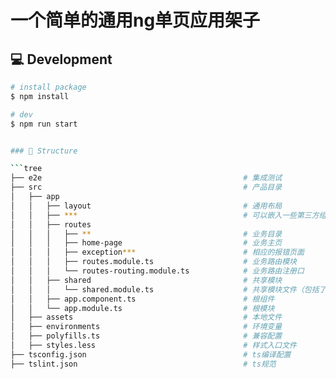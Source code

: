 # 一个简单的通用ng单页应用架子

## 💻 Development

```bash
# install package
$ npm install

# dev
$ npm run start


### 🏡 Structure

```tree
├── e2e                                             # 集成测试
├── src                                             # 产品目录
│   ├── app
│   │   ├── layout                                  # 通用布局
│   │   ├── ***                                     # 可以嵌入一些第三方组件，如delon
│   │   ├── routes
│   │   │   ├── **                                  # 业务目录
│   │   │   ├── home-page                           # 业务主页
│   │   │   ├── exception***                        # 相应的报错页面
│   │   │   ├── routes.module.ts                    # 业务路由模块
│   │   │   └── routes-routing.module.ts            # 业务路由注册口
│   │   ├── shared                                  # 共享模块
│   │   │   └── shared.module.ts                    # 共享模块文件（包括了组件，常量，接口，管道，指令，服务，插件等）
│   │   ├── app.component.ts                        # 根组件
│   │   └── app.module.ts                           # 根模块
│   ├── assets                                      # 本地文件
│   ├── environments                                # 环境变量
│   ├── polyfills.ts                                # 兼容配置
│   ├── styles.less                                 # 样式入口文件
├── tsconfig.json                                   # ts编译配置
├── tslint.json                                     # ts规范
```
